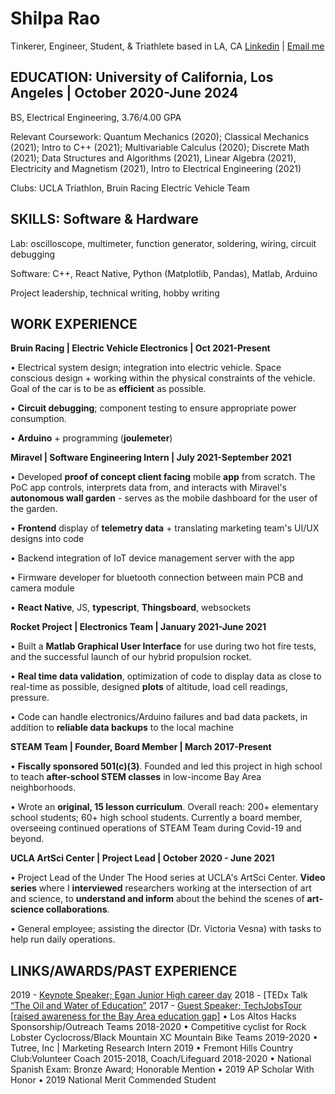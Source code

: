 # Shilpa Rao
Tinkerer, Engineer, Student, & Triathlete based in LA, CA
[Linkedin](linkedin.com/in/rao-shilpa/) | [Email me](mailto:raoshilpa@g.ucla.edu)


## EDUCATION: University of California, Los Angeles | October 2020-June 2024
BS, Electrical Engineering, 3.76/4.00 GPA

Relevant Coursework: Quantum Mechanics (2020); Classical Mechanics (2021); Intro to C++ (2021); Multivariable Calculus (2020); Discrete Math (2021); Data Structures and Algorithms (2021), Linear Algebra (2021), Electricity and Magnetism (2021), Intro to Electrical Engineering (2021) 

Clubs: UCLA Triathlon, Bruin Racing Electric Vehicle Team


## SKILLS: Software & Hardware 
Lab: oscilloscope, multimeter, function generator, soldering, wiring, circuit debugging

Software: C++, React Native, Python (Matplotlib, Pandas), Matlab, Arduino

Project leadership, technical writing, hobby writing


## WORK EXPERIENCE
**Bruin Racing | Electric Vehicle Electronics | Oct 2021-Present**

• Electrical system design; integration into electric vehicle. Space conscious design + working within the physical constraints of the vehicle. Goal of the car is to be as **efficient** as possible. 

• **Circuit debugging**; component testing to ensure appropriate power consumption. 

• **Arduino** + programming (**joulemeter**)


**Miravel | Software Engineering Intern | July 2021-September 2021**

• Developed **proof of concept client facing** mobile **app** from scratch. The PoC app controls, interprets data from, and interacts with Miravel's **autonomous wall garden** - serves as the mobile dashboard for the user of the garden.

• **Frontend** display of **telemetry data** + translating marketing team's UI/UX designs into code

• Backend integration of IoT device management server with the app

• Firmware developer for bluetooth connection between main PCB and camera module

• **React Native**, JS, **typescript**, **Thingsboard**, websockets


**Rocket Project | Electronics Team | January 2021-June 2021**

• Built a **Matlab Graphical User Interface** for use during two hot fire tests, and the successful launch of our hybrid propulsion rocket.

• **Real time data validation**, optimization of code to display data as close to real-time as possible, designed **plots** of altitude, load cell readings, pressure.

• Code can handle electronics/Arduino failures and bad data packets, in addition to **reliable data backups** to the local machine 


**STEAM Team | Founder, Board Member | March 2017-Present**

• **Fiscally sponsored 501(c)(3)**. Founded and led this project in high school to teach **after-school STEM classes** in low-income Bay Area neighborhoods.

• Wrote an **original, 15 lesson curriculum**. Overall reach: 200+ elementary school students; 60+ high school students.
Currently a board member, overseeing continued operations of STEAM Team during Covid-19 and beyond. 


**UCLA ArtSci Center | Project Lead | October 2020 - June 2021**

• Project Lead of the Under The Hood series at UCLA's ArtSci Center. **Video series** where I **interviewed** researchers working at the intersection of art and science, to **understand and inform** about the behind the scenes of **art-science collaborations**.

• General employee; assisting the director (Dr. Victoria Vesna) with tasks to help run daily operations. 


## LINKS/AWARDS/PAST EXPERIENCE
2019 - [Keynote Speaker; Egan Junior High career day](https://docs.google.com/document/d/16NayvdfVF5YLepgT3DZNs8v2pzVO3Ob1EYPk4ntGdNQ/edit)
2018 - [TEDx Talk [“The Oil and Water of Education”](https://www.youtube.com/watch?v=5HnE2CELDxA)
2017 - [Guest Speaker; TechJobsTour [raised awareness for the Bay Area education gap]](https://techjobstour.com/speakers/shilpa-rao/)
• Los Altos Hacks Sponsorship/Outreach Teams 2018-2020
• Competitive cyclist for Rock Lobster Cyclocross/Black Mountain XC Mountain Bike Teams 2019-2020
• Tutree, Inc | Marketing Research Intern 2019
• Fremont Hills Country Club:Volunteer Coach 2015-2018, Coach/Lifeguard 2018-2020
• National Spanish Exam: Bronze Award; Honorable Mention
• 2019 AP Scholar With Honor
• 2019 National Merit Commended Student

